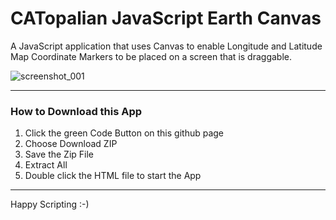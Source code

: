 # CATopalian JavaScript Earth Canvas
A JavaScript application that uses Canvas to enable Longitude and Latitude Map Coordinate Markers to be placed on a screen that is draggable.  

![screenshot_001](src/media/textures/screenshots/001.PNG)

---

### How to Download this App
1. Click the green Code Button on this github page
2. Choose Download ZIP
3. Save the Zip File
4. Extract All
5. Double click the HTML file to start the App

---

Happy Scripting :-)

